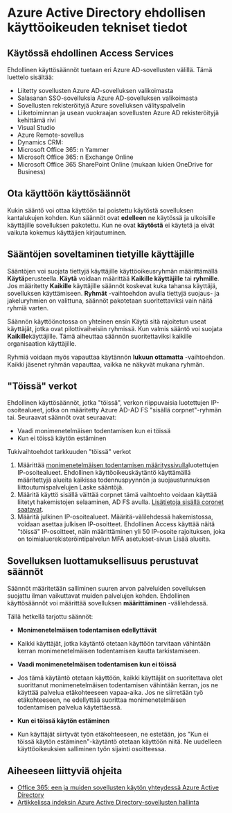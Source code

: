 
<properties
    pageTitle="Azure Active Directory ehdollisen käyttöoikeuden teknisissä | Microsoft Azure"
    description="Ohjausobjektin ehdollisen käyttöoikeuden kanssa Azure Active Directory tarkistaa tiettyjen ehtojen, voit valita, kun käyttäjän todentamista ja ennen kuin sallit sovelluksen käyttöä. Ehtojen täyttyessä, kun käyttäjä on todennus ja sovelluksen käyttöoikeus."
    services="active-directory"
    documentationCenter=""
    authors="MarkusVi"
    manager="femila"
    editor=""/>

<tags
    ms.service="active-directory"
    ms.devlang="na"
    ms.topic="article"
    ms.tgt_pltfrm="na"
    ms.workload="identity" 
    ms.date="10/20/2016"
    ms.author="markvi"/>

# <a name="azure-active-directory-conditional-access-technical-reference"></a>Azure Active Directory ehdollisen käyttöoikeuden tekniset tiedot

## <a name="services-enabled-with-conditional-access"></a>Käytössä ehdollinen Access Services
Ehdollinen käyttösäännöt tuetaan eri Azure AD-sovellusten välillä. Tämä luettelo sisältää:

- Liitetty sovellusten Azure AD-sovelluksen valikoimasta
- Salasanan SSO-sovelluksia Azure AD-sovelluksen valikoimasta
- Sovellusten rekisteröityjä Azure sovelluksen välityspalvelin
- Liiketoiminnan ja usean vuokraajan sovellusten Azure AD rekisteröityjä kehittämä rivi
- Visual Studio
- Azure Remote-sovellus
-   Dynamics CRM:
- Microsoft Office 365: n Yammer
- Microsoft Office 365: n Exchange Online
- Microsoft Office 365 SharePoint Online (mukaan lukien OneDrive for Business)


## <a name="enable-access-rules"></a>Ota käyttöön käyttösäännöt

Kukin sääntö voi ottaa käyttöön tai poistettu käytöstä sovelluksen kantalukujen kohden. Kun säännöt ovat **edelleen** ne käytössä ja ulkoisille käyttäjille sovelluksen pakotettu. Kun ne ovat **käytöstä** ei käytetä ja eivät vaikuta kokemus käyttäjien kirjautuminen.

## <a name="applying-rules-to-specific-users"></a>Sääntöjen soveltaminen tietyille käyttäjille
Sääntöjen voi suojata tiettyjä käyttäjille käyttöoikeusryhmän määrittämällä **Käytä**perusteella. **Käytä** voidaan määrittää **Kaikille käyttäjille** tai **ryhmille**. Jos määritetty **Kaikille** käyttäjille säännöt koskevat kuka tahansa käyttäjä, sovelluksen käyttämiseen. **Ryhmät** -vaihtoehdon avulla tiettyjä suojaus- ja jakeluryhmien on valittuna, säännöt pakotetaan suoritettaviksi vain näitä ryhmiä varten.

Säännön käyttöönotossa on yhteinen ensin Käytä sitä rajoitetun useat käyttäjät, jotka ovat pilottivaiheisiin ryhmissä. Kun valmis sääntö voi suojata **Kaikille**käyttäjille. Tämä aiheuttaa säännön suoritettaviksi kaikille organisaation käyttäjille.

Ryhmiä voidaan myös vapauttaa käytännön **lukuun ottamatta** -vaihtoehdon. Kaikki jäsenet ryhmän vapauttaa, vaikka ne näkyvät mukana ryhmän.

## <a name="at-work-networks"></a>"Töissä" verkot


Ehdollinen käyttösäännöt, jotka "töissä", verkon riippuvaisia luotettujen IP-osoitealueet, jotka on määritetty Azure AD-AD FS "sisällä corpnet"-ryhmän tai. Seuraavat säännöt ovat seuraavat:

- Vaadi monimenetelmäisen todentamisen kun ei töissä
- Kun ei töissä käytön estäminen

Tukivaihtoehdot tarkkuuden "töissä" verkot

1. Määrittää [monimenetelmäisen todentamisen määrityssivulla](../multi-factor-authentication/multi-factor-authentication-whats-next.md)luotettujen IP-osoitealueet. Ehdollinen käyttöoikeuskäytäntö käyttämällä määritettyjä alueita kaikissa todennuspyynnön ja suojaustunnuksen liittoutumispalvelujen Laske sääntöjä. 
2. Määritä käyttö sisällä väittää corpnet tämä vaihtoehto voidaan käyttää liitetyt hakemistojen selaaminen, AD FS avulla. [Lisätietoja sisällä coronet saatavat](../multi-factor-authentication/multi-factor-authentication-whats-next.md#trusted-ips).
3. Määritä julkinen IP-osoitealueet. Määritä-välilehdessä hakemistossa, voidaan asettaa julkisen IP-osoitteet. Ehdollinen Access käyttää näitä "töissä" IP-osoitteet, näin määrittäminen yli 50 IP-osoite rajoituksen, joka on toimialuerekisteröintipalvelun MFA asetukset-sivun Lisää alueita.



## <a name="rules-based-on-application-sensitivity"></a>Sovelluksen luottamuksellisuus perustuvat säännöt

Säännöt määritetään salliminen suuren arvon palveluiden sovelluksen suojattu ilman vaikuttavat muiden palvelujen kohden. Ehdollinen käyttösäännöt voi määrittää sovelluksen **määrittäminen** -välilehdessä. 

Tällä hetkellä tarjottu säännöt:

- **Monimenetelmäisen todentamisen edellyttävät**
 - Kaikki käyttäjät, jotka käytäntö otetaan käyttöön tarvitaan vähintään kerran monimenetelmäisen todentamisen kautta tarkistamiseen.
 
- **Vaadi monimenetelmäisen todentamisen kun ei töissä**
 - Jos tämä käytäntö otetaan käyttöön, kaikki käyttäjät on suoritettava olet suorittanut monimenetelmäisen todentamisen vähintään kerran, jos ne käyttää palvelua etäkohteeseen vapaa-aika. Jos ne siirretään työ etäkohteeseen, ne edellyttää suorittaa monimenetelmäisen todentamisen palvelua käytettäessä.
 
- **Kun ei töissä käytön estäminen** 
 - Kun käyttäjät siirtyvät työn etäkohteeseen, ne estetään, jos "Kun ei töissä käytön estäminen"-käytäntö otetaan käyttöön niitä.  Ne uudelleen käyttöoikeuksien salliminen työn sijainti osoitteessa.


## <a name="related-topics"></a>Aiheeseen liittyviä ohjeita

- [Office 365: een ja muiden sovellusten käytön yhteydessä Azure Active Directory](active-directory-conditional-access.md)
- [Artikkelissa indeksin Azure Active Directory-sovellusten hallinta](active-directory-apps-index.md)
